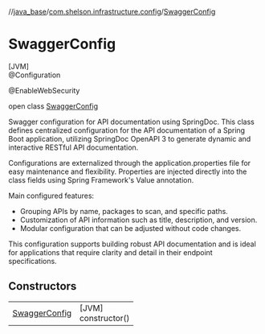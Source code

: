 //[java_base](../../../index.md)/[com.shelson.infrastructure.config](../index.md)/[SwaggerConfig](index.md)

# SwaggerConfig

[JVM]\
@Configuration

@EnableWebSecurity

open class [SwaggerConfig](index.md)

Swagger configuration for API documentation using SpringDoc. This class defines centralized configuration for the API documentation of a Spring Boot application, utilizing SpringDoc OpenAPI 3 to generate dynamic and interactive RESTful API documentation. 

Configurations are externalized through the application.properties file for easy maintenance and flexibility. Properties are injected directly into the class fields using Spring Framework's Value annotation.

Main configured features:

- Grouping APIs by name, packages to scan, and specific paths.
- Customization of API information such as title, description, and version.
- Modular configuration that can be adjusted without code changes.

This configuration supports building robust API documentation and is ideal for applications that require clarity and detail in their endpoint specifications.

## Constructors

| | |
|---|---|
| [SwaggerConfig](-swagger-config.md) | [JVM]<br>constructor() |
